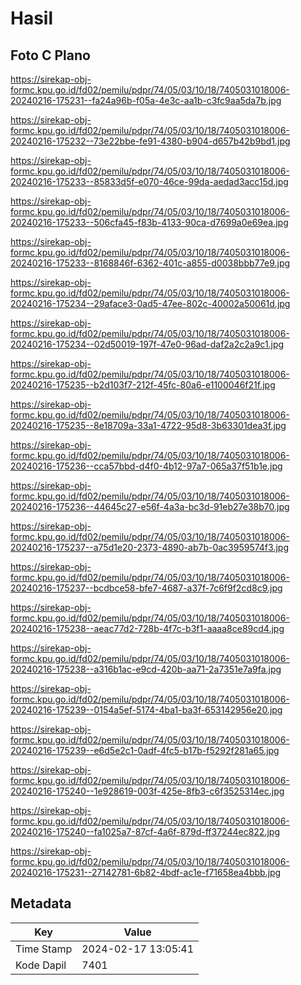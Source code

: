 # Hasil

## Foto C Plano

https://sirekap-obj-formc.kpu.go.id/fd02/pemilu/pdpr/74/05/03/10/18/7405031018006-20240216-175231--fa24a96b-f05a-4e3c-aa1b-c3fc9aa5da7b.jpg

https://sirekap-obj-formc.kpu.go.id/fd02/pemilu/pdpr/74/05/03/10/18/7405031018006-20240216-175232--73e22bbe-fe91-4380-b904-d657b42b9bd1.jpg

https://sirekap-obj-formc.kpu.go.id/fd02/pemilu/pdpr/74/05/03/10/18/7405031018006-20240216-175233--85833d5f-e070-46ce-99da-aedad3acc15d.jpg

https://sirekap-obj-formc.kpu.go.id/fd02/pemilu/pdpr/74/05/03/10/18/7405031018006-20240216-175233--506cfa45-f83b-4133-90ca-d7699a0e69ea.jpg

https://sirekap-obj-formc.kpu.go.id/fd02/pemilu/pdpr/74/05/03/10/18/7405031018006-20240216-175233--8168846f-6362-401c-a855-d0038bbb77e9.jpg

https://sirekap-obj-formc.kpu.go.id/fd02/pemilu/pdpr/74/05/03/10/18/7405031018006-20240216-175234--29aface3-0ad5-47ee-802c-40002a50061d.jpg

https://sirekap-obj-formc.kpu.go.id/fd02/pemilu/pdpr/74/05/03/10/18/7405031018006-20240216-175234--02d50019-197f-47e0-96ad-daf2a2c2a9c1.jpg

https://sirekap-obj-formc.kpu.go.id/fd02/pemilu/pdpr/74/05/03/10/18/7405031018006-20240216-175235--b2d103f7-212f-45fc-80a6-e1100046f21f.jpg

https://sirekap-obj-formc.kpu.go.id/fd02/pemilu/pdpr/74/05/03/10/18/7405031018006-20240216-175235--8e18709a-33a1-4722-95d8-3b63301dea3f.jpg

https://sirekap-obj-formc.kpu.go.id/fd02/pemilu/pdpr/74/05/03/10/18/7405031018006-20240216-175236--cca57bbd-d4f0-4b12-97a7-065a37f51b1e.jpg

https://sirekap-obj-formc.kpu.go.id/fd02/pemilu/pdpr/74/05/03/10/18/7405031018006-20240216-175236--44645c27-e56f-4a3a-bc3d-91eb27e38b70.jpg

https://sirekap-obj-formc.kpu.go.id/fd02/pemilu/pdpr/74/05/03/10/18/7405031018006-20240216-175237--a75d1e20-2373-4890-ab7b-0ac3959574f3.jpg

https://sirekap-obj-formc.kpu.go.id/fd02/pemilu/pdpr/74/05/03/10/18/7405031018006-20240216-175237--bcdbce58-bfe7-4687-a37f-7c6f9f2cd8c9.jpg

https://sirekap-obj-formc.kpu.go.id/fd02/pemilu/pdpr/74/05/03/10/18/7405031018006-20240216-175238--aeac77d2-728b-4f7c-b3f1-aaaa8ce89cd4.jpg

https://sirekap-obj-formc.kpu.go.id/fd02/pemilu/pdpr/74/05/03/10/18/7405031018006-20240216-175238--a316b1ac-e9cd-420b-aa71-2a7351e7a9fa.jpg

https://sirekap-obj-formc.kpu.go.id/fd02/pemilu/pdpr/74/05/03/10/18/7405031018006-20240216-175239--0154a5ef-5174-4ba1-ba3f-653142956e20.jpg

https://sirekap-obj-formc.kpu.go.id/fd02/pemilu/pdpr/74/05/03/10/18/7405031018006-20240216-175239--e6d5e2c1-0adf-4fc5-b17b-f5292f281a65.jpg

https://sirekap-obj-formc.kpu.go.id/fd02/pemilu/pdpr/74/05/03/10/18/7405031018006-20240216-175240--1e928619-003f-425e-8fb3-c6f3525314ec.jpg

https://sirekap-obj-formc.kpu.go.id/fd02/pemilu/pdpr/74/05/03/10/18/7405031018006-20240216-175240--fa1025a7-87cf-4a6f-879d-ff37244ec822.jpg

https://sirekap-obj-formc.kpu.go.id/fd02/pemilu/pdpr/74/05/03/10/18/7405031018006-20240216-175231--27142781-6b82-4bdf-ac1e-f71658ea4bbb.jpg


## Metadata

| Key        | Value               |
| ---------- | ------------------- |
| Time Stamp | 2024-02-17 13:05:41 |
| Kode Dapil | 7401                |



